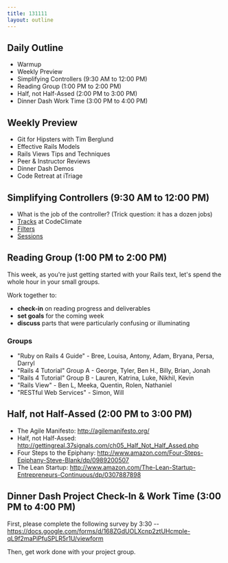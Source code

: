 ```yaml
---
title: 131111
layout: outline
---
```


## Daily Outline

* Warmup
* Weekly Preview
* Simplifying Controllers (9:30 AM to 12:00 PM) 
* Reading Group (1:00 PM to 2:00 PM) 
* Half, not Half-Assed (2:00 PM to 3:00 PM)
* Dinner Dash Work Time (3:00 PM to 4:00 PM)  

## Weekly Preview

* Git for Hipsters with Tim Berglund
* Effective Rails Models
* Rails Views Tips and Techniques
* Peer & Instructor Reviews
* Dinner Dash Demos
* Code Retreat at iTriage

## Simplifying Controllers (9:30 AM to 12:00 PM)

* What is the job of the controller? (Trick question: it has a dozen jobs)
* [Tracks](https://codeclimate.com/github/JumpstartLab/tracks/code?q=Controller) at CodeClimate
* [Filters](http://tutorials.jumpstartlab.com/topics/controllers/filters.html)
* [Sessions](http://tutorials.jumpstartlab.com/topics/controllers/sessions_and_conversations.html)

## Reading Group (1:00 PM to 2:00 PM) 

This week, as you're just getting started with your Rails text, let's spend the whole hour in your small groups.

Work together to:

* **check-in** on reading progress and deliverables
* **set goals** for the coming week
* **discuss** parts that were particularly confusing or illuminating

### Groups

* "Ruby on Rails 4 Guide" - Bree, Louisa, Antony, Adam, Bryana, Persa, Darryl
* "Rails 4 Tutorial" Group A - George, Tyler, Ben H., Billy, Brian, Jonah
* "Rails 4 Tutorial" Group B - Lauren, Katrina, Luke, Nikhil, Kevin
* "Rails View" - Ben L, Meeka, Quentin, Rolen, Nathaniel
* "RESTful Web Services" - Simon, Will

## Half, not Half-Assed (2:00 PM to 3:00 PM)

* The Agile Manifesto: http://agilemanifesto.org/
* Half, not Half-Assed: http://gettingreal.37signals.com/ch05_Half_Not_Half_Assed.php
* Four Steps to the Epiphany: http://www.amazon.com/Four-Steps-Epiphany-Steve-Blank/dp/0989200507
* The Lean Startup: http://www.amazon.com/The-Lean-Startup-Entrepreneurs-Continuous/dp/0307887898

## Dinner Dash Project Check-In & Work Time (3:00 PM to 4:00 PM)

First, please complete the following survey by 3:30 -- https://docs.google.com/forms/d/168ZGdUOLXcnp2ztUHcmpIe-qL9f2maPiPfuSPLR5r1U/viewform

Then, get work done with your project group. 